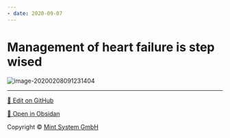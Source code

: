 ```yaml
---
- date: 2020-09-07
---
```


# Management of heart failure is step wised

<!-- HF categories, management -->

![image-20200208091231404](https://photos.thisispiggy.com/file/wikiFiles/image-20200208091231404.png)


<hr>

[📝 Edit on GitHub](https://github.com/Mint-System/Knowledge/blob/master/Management%20of%20heart%20failure%20is%20step%20wised.md)

[📂 Open in Obsidan](obsidian://open?vault=Knowledge%20Mint%20System&file=Management%20of%20heart%20failure%20is%20step%20wised.md ':target=_self')

<footer>Copyright © <a href="https://www.mint-system.ch/">Mint System GmbH</a></footer>